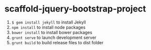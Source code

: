 # scaffold-jquery-bootstrap-project

1. `$ gem install jekyll` to install Jekyll
2. `npm install` to install node packages
3. `bower install` to install bower packages
4. `grunt serve` to launch development server
5. `grunt build` to build release files to dist folder